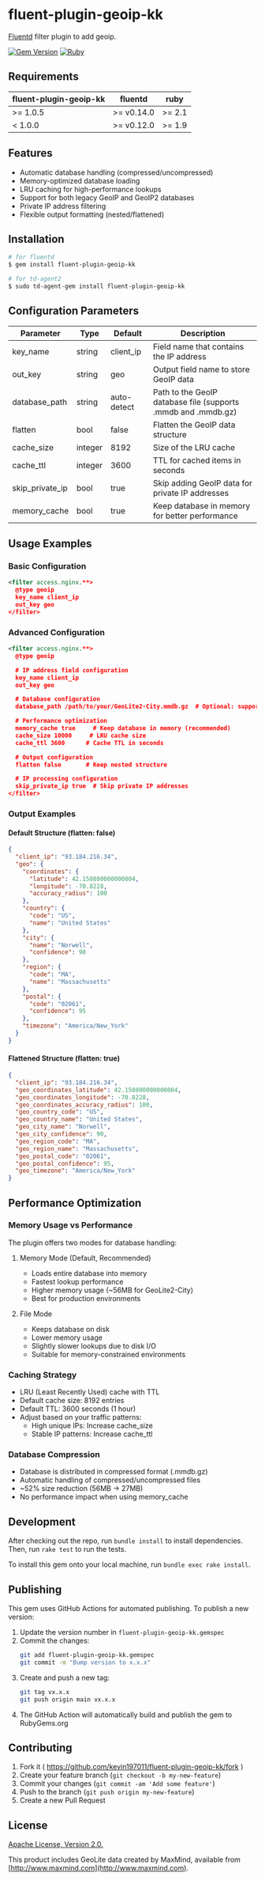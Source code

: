 # fluent-plugin-geoip-kk

[Fluentd](http://fluentd.org) filter plugin to add geoip.

[![Gem Version](https://badge.fury.io/rb/fluent-plugin-geoip-kk.svg)](https://badge.fury.io/rb/fluent-plugin-geoip-kk)
[![Ruby](https://github.com/kevin197011/fluent-plugin-geoip-kk/actions/workflows/gem-push.yml/badge.svg)](https://github.com/kevin197011/fluent-plugin-geoip-kk/actions/workflows/gem-push.yml)

## Requirements

| fluent-plugin-geoip-kk | fluentd    | ruby   |
|----------------------------|------------|--------|
| >= 1.0.5                   | >= v0.14.0 | >= 2.1 |
| < 1.0.0                    | >= v0.12.0 | >= 1.9 |

## Features

- Automatic database handling (compressed/uncompressed)
- Memory-optimized database loading
- LRU caching for high-performance lookups
- Support for both legacy GeoIP and GeoIP2 databases
- Private IP address filtering
- Flexible output formatting (nested/flattened)

## Installation

```bash
# for fluentd
$ gem install fluent-plugin-geoip-kk

# for td-agent2
$ sudo td-agent-gem install fluent-plugin-geoip-kk
```

## Configuration Parameters

| Parameter | Type | Default | Description |
|-----------|------|---------|-------------|
| key_name | string | client_ip | Field name that contains the IP address |
| out_key | string | geo | Output field name to store GeoIP data |
| database_path | string | auto-detect | Path to the GeoIP database file (supports .mmdb and .mmdb.gz) |
| flatten | bool | false | Flatten the GeoIP data structure |
| cache_size | integer | 8192 | Size of the LRU cache |
| cache_ttl | integer | 3600 | TTL for cached items in seconds |
| skip_private_ip | bool | true | Skip adding GeoIP data for private IP addresses |
| memory_cache | bool | true | Keep database in memory for better performance |

## Usage Examples

### Basic Configuration

```xml
<filter access.nginx.**>
  @type geoip
  key_name client_ip
  out_key geo
</filter>
```

### Advanced Configuration

```xml
<filter access.nginx.**>
  @type geoip

  # IP address field configuration
  key_name client_ip
  out_key geo

  # Database configuration
  database_path /path/to/your/GeoLite2-City.mmdb.gz  # Optional: supports both .mmdb and .mmdb.gz

  # Performance optimization
  memory_cache true     # Keep database in memory (recommended)
  cache_size 10000     # LRU cache size
  cache_ttl 3600      # Cache TTL in seconds

  # Output configuration
  flatten false       # Keep nested structure

  # IP processing configuration
  skip_private_ip true  # Skip private IP addresses
</filter>
```

### Output Examples

#### Default Structure (flatten: false)
```json
{
  "client_ip": "93.184.216.34",
  "geo": {
    "coordinates": {
      "latitude": 42.150800000000004,
      "longitude": -70.8228,
      "accuracy_radius": 100
    },
    "country": {
      "code": "US",
      "name": "United States"
    },
    "city": {
      "name": "Norwell",
      "confidence": 90
    },
    "region": {
      "code": "MA",
      "name": "Massachusetts"
    },
    "postal": {
      "code": "02061",
      "confidence": 95
    },
    "timezone": "America/New_York"
  }
}
```

#### Flattened Structure (flatten: true)
```json
{
  "client_ip": "93.184.216.34",
  "geo_coordinates_latitude": 42.150800000000004,
  "geo_coordinates_longitude": -70.8228,
  "geo_coordinates_accuracy_radius": 100,
  "geo_country_code": "US",
  "geo_country_name": "United States",
  "geo_city_name": "Norwell",
  "geo_city_confidence": 90,
  "geo_region_code": "MA",
  "geo_region_name": "Massachusetts",
  "geo_postal_code": "02061",
  "geo_postal_confidence": 95,
  "geo_timezone": "America/New_York"
}
```

## Performance Optimization

### Memory Usage vs Performance

The plugin offers two modes for database handling:

1. Memory Mode (Default, Recommended)
   - Loads entire database into memory
   - Fastest lookup performance
   - Higher memory usage (~56MB for GeoLite2-City)
   - Best for production environments

2. File Mode
   - Keeps database on disk
   - Lower memory usage
   - Slightly slower lookups due to disk I/O
   - Suitable for memory-constrained environments

### Caching Strategy

- LRU (Least Recently Used) cache with TTL
- Default cache size: 8192 entries
- Default TTL: 3600 seconds (1 hour)
- Adjust based on your traffic patterns:
  - High unique IPs: Increase cache_size
  - Stable IP patterns: Increase cache_ttl

### Database Compression

- Database is distributed in compressed format (.mmdb.gz)
- Automatic handling of compressed/uncompressed files
- ~52% size reduction (56MB → 27MB)
- No performance impact when using memory_cache

## Development

After checking out the repo, run `bundle install` to install dependencies. Then, run `rake test` to run the tests.

To install this gem onto your local machine, run `bundle exec rake install`.

## Publishing

This gem uses GitHub Actions for automated publishing. To publish a new version:

1. Update the version number in `fluent-plugin-geoip-kk.gemspec`
2. Commit the changes:
   ```bash
   git add fluent-plugin-geoip-kk.gemspec
   git commit -m "Bump version to x.x.x"
   ```
3. Create and push a new tag:
   ```bash
   git tag vx.x.x
   git push origin main vx.x.x
   ```
4. The GitHub Action will automatically build and publish the gem to RubyGems.org

## Contributing

1. Fork it ( https://github.com/kevin197011/fluent-plugin-geoip-kk/fork )
2. Create your feature branch (`git checkout -b my-new-feature`)
3. Commit your changes (`git commit -am 'Add some feature'`)
4. Push to the branch (`git push origin my-new-feature`)
5. Create a new Pull Request

## License

[Apache License, Version 2.0.](http://www.apache.org/licenses/LICENSE-2.0)

This product includes GeoLite data created by MaxMind, available from
[http://www.maxmind.com](http://www.maxmind.com).
